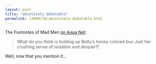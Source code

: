 ```yaml
---
layout: post
title: "absolutely debatable"
permalink: /2009/10/absolutely-debatable.html
---
```


The Footnotes of Mad Men [on Aqua Net](http://madmenfootnotes.com/post/216992880/looks-like-aquanet-really-didnt-take-off-until):

> What do you think is holding up Betty’s honey colored bun Just her crushing sense of isolation and despair?!

Well, now that you mention it...